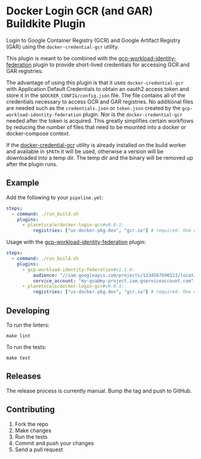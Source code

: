 # Docker Login GCR (and GAR) Buildkite Plugin

Login to Google Container Registry (GCR) and Google Artifact Registry (GAR) using the `docker-credential-gcr` utility.

This plugin is meant to be combined with the [gcp-workload-identity-federation](https://github.com/buildkite-plugins/gcp-workload-identity-federation-buildkite-plugin) plugin to provide short-lived credentials for accessing GCR and GAR registries.

The advantage of using this plugin is that it uses `docker-credential-gcr` with Application Default Credentials to obtain an oauth2 access token and store it in the `$DOCKER_CONFIG/config.json` file. The file contains all of the credentials necessary to access GCR and GAR registries. No additional files are needed such as the `credentials.json` or `token.json` created by the `gcp-workload-identity-federation` plugin. Nor is the `docker-credential-gcr` needed after the token is acquired. This greatly simplifies certain workflows by reducing the number of files that need to be mounted into a docker or docker-compose context.

If the [docker-credential-gcr](https://github.com/GoogleCloudPlatform/docker-credential-gcr) utility is already installed on the build worker and available in `$PATH` it will be used, otherwise a version will be downloaded into a temp dir. The temp dir and the binary will be removed up after the plugin runs.

## Example

Add the following to your `pipeline.yml`:

```yaml
steps:
  - command: ./run_build.sh
    plugins:
      - planetscale/docker-login-gcr#v0.0.1:
          registries: ["us-docker.pkg.dev", "gcr.io"] # required. One or more GAR or GCR endpoints to auth
```

Usage with the [gcp-workload-identity-federation](https://github.com/buildkite-plugins/gcp-workload-identity-federation-buildkite-plugin) plugin:

```yaml
steps:
  - command: ./run_build.sh
    plugins:
      - gcp-workload-identity-federation#v1.1.0:
          audience: "//iam.googleapis.com/projects/1234567890123/locations/global/workloadIdentityPools/buildkite/providers/buildkite"
          service_account: "my-gsa@my-project.iam.gserviceaccount.com"
      - planetscale/docker-login-gcr#v0.0.1:
          registries: ["us-docker.pkg.dev", "gcr.io"] # required. One or more GAR or GCR endpoints to auth
```

## Developing

To run the linters:

```shell
make lint
```

To run the tests:

```shell
make test
```

## Releases

The release process is currently manual. Bump the tag and push to GitHub.


## Contributing

1. Fork the repo
2. Make changes
3. Run the tests
4. Commit and push your changes
5. Send a pull request
